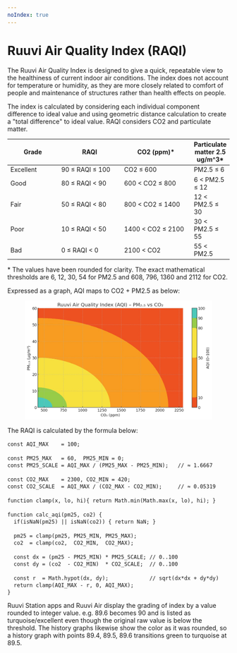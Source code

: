 ```yaml
---
noIndex: true
---
```


# Ruuvi Air Quality Index (RAQI)

The Ruuvi Air Quality Index is designed to give a quick, repeatable view to the healthiness of current indoor air conditions. The index does not account for temperature or humidity, as they are more closely related to comfort of people and maintenance of structures rather than health effects on people.&#x20;

The index is calculated by considering each individual component difference to ideal value and using geometric distance calculation to create a "total difference" to ideal value. RAQI considers CO2 and particulate matter.&#x20;

<table><thead><tr><th width="122">Grade</th><th width="176">RAQI</th><th width="191">CO2 (ppm)*</th><th>Particulate matter 2.5 ug/m^3*</th></tr></thead><tbody><tr><td>Excellent</td><td>90 ≤ RAQI ≤ 100</td><td>CO2 ≤ 600</td><td>PM2.5 ≤ 6</td></tr><tr><td>Good</td><td>80 ≤ RAQI &#x3C; 90</td><td>600 &#x3C; CO2 ≤ 800</td><td>6 &#x3C; PM2.5 ≤ 12</td></tr><tr><td>Fair</td><td>50 ≤ RAQI &#x3C; 80</td><td>800 &#x3C; CO2 ≤ 1400</td><td>12 &#x3C; PM2.5 ≤ 30</td></tr><tr><td>Poor</td><td>10 ≤ RAQI &#x3C; 50</td><td>1400 &#x3C; CO2 ≤ 2100</td><td>30 &#x3C; PM2.5 ≤ 55</td></tr><tr><td>Bad</td><td>0 ≤ RAQI &#x3C; 0</td><td>2100 &#x3C; CO2</td><td>55 &#x3C; PM2.5</td></tr></tbody></table>

\* The values have been rounded for clarity. The exact mathematical thresholds are 6, 12, 30, 54 for PM2.5 and 608, 796, 1360 and 2112 for CO2.&#x20;

Expressed as a graph, AQI maps to CO2 + PM2.5 as below:&#x20;

<figure><img src="../.gitbook/assets/RAQI.jpg" alt=""><figcaption></figcaption></figure>

The RAQI is calculated by the formula below:&#x20;

```
const AQI_MAX    = 100;

const PM25_MAX   = 60,  PM25_MIN = 0;
const PM25_SCALE = AQI_MAX / (PM25_MAX - PM25_MIN);   // ≈ 1.6667

const CO2_MAX    = 2300, CO2_MIN = 420;
const CO2_SCALE  = AQI_MAX / (CO2_MAX - CO2_MIN);     // ≈ 0.05319

function clamp(x, lo, hi){ return Math.min(Math.max(x, lo), hi); }

function calc_aqi(pm25, co2) {
  if(isNaN(pm25) || isNaN(co2)) { return NaN; }

  pm25 = clamp(pm25, PM25_MIN, PM25_MAX);
  co2  = clamp(co2,  CO2_MIN,  CO2_MAX);

  const dx = (pm25 - PM25_MIN) * PM25_SCALE; // 0..100
  const dy = (co2  - CO2_MIN)  * CO2_SCALE;  // 0..100

  const r  = Math.hypot(dx, dy);             // sqrt(dx*dx + dy*dy)
  return clamp(AQI_MAX - r, 0, AQI_MAX);
}
```

Ruuvi Station apps and Ruuvi Air display the grading of index by a value rounded to integer value. e.g. 89.6 becomes 90 and is listed as turquoise/excellent even though the original raw value is below the threshold. The history graphs likewise show the color as it was rounded, so a history graph with points 89.4, 89.5, 89.6 transitions green to turquoise at 89.5.
